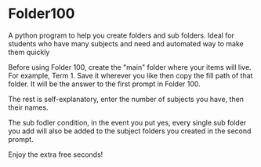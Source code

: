 # Folder100
A python program to help you create folders and sub folders. Ideal for students who have many subjects and need and automated way to make them quickly

Before using Folder 100, create the "main" folder where your items will live. For example, Term 1. Save it wherever you like then copy the fill path of that folder. It will be the answer to the first prompt in Folder 100.

The rest is self-explanatory, enter the number of subjects you have, then their names. 

The sub fodler condition, in the event you put yes, every single sub folder you add will also be added to the subject folders you created in the second prompt.

Enjoy the extra free seconds!
